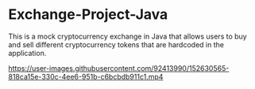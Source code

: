 # Exchange-Project-Java
This is a mock cryptocurrency exchange in Java that allows users to buy and sell different cryptocurrency tokens that are hardcoded in the application. 

https://user-images.githubusercontent.com/92413990/152630565-818ca15e-330c-4ee6-951b-c6bcbdb911c1.mp4
